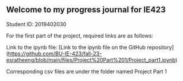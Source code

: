 ## Welcome to my progress journal for IE423

Student ID: 2019402030

For the first part of the project, required links are as follows:

Link to the ipynb file: [Link to the ipynb file on the GitHub repository] (https://github.com/BU-IE-423/fall-23-esratheeng/blob/main/files/Project%20Part%201/Project_part1.ipynb)

[Link to the html file on the GitHub repository]: (files/Project_part1.html)

Corresponding csv files are under the folder named Project Part 1

[Link to my GitHub page]: (https://bu-ie-423.github.io/fall-23-esratheeng/)
